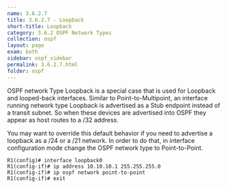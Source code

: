 ```yaml
---
name: 3.6.2.7
title: 3.6.2.7 - Loopback
short-title: Loopback
category: 3.6.2 OSPF Network Types
collection: ospf
layout: page
exam: both
sidebar: ospf_sidebar
permalink: 3.6.2.7.html
folder: ospf
---
```

OSPF network Type Loopback is a special case that is used for Loopback and looped-back interfaces. Similar to Point-to-Multipoint, an interface running network type Loopback is advertised as a Stub endpoint instead of a transit subnet. So when these devices are advertised into OSPF they appear as host routes to a /32 address.

You may want to override this default behavior if you need to advertise a loopback as a /24 or a /21 network. In order to do that, in interface configuration mode change the OSPF network type to Point-to-Point.
```
R1(config)# interface loopback0
R1(config-if)# ip address 10.10.10.1 255.255.255.0
R1(config-if)# ip ospf network point-to-point
R1(config-if)# exit
```
